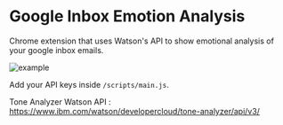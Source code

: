 # Google Inbox Emotion Analysis

Chrome extension that uses Watson's API to show emotional analysis of your google inbox emails.

![example](http://i.imgur.com/q7UnUlK.png)

Add your API keys inside `/scripts/main.js`.

Tone Analyzer Watson API : https://www.ibm.com/watson/developercloud/tone-analyzer/api/v3/
